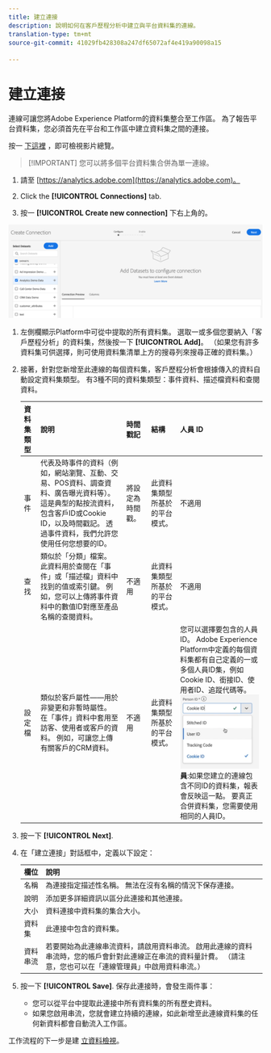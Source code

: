```yaml
---
title: 建立連接
description: 說明如何在客戶歷程分析中建立與平台資料集的連線。
translation-type: tm+mt
source-git-commit: 41029fb428308a247df65072af4e419a90098a15

---
```



# 建立連接

連線可讓您將Adobe Experience Platform的資料集整合至工作區。 為了報告平台資料集，您必須首先在平台和工作區中建立資料集之間的連接。

按一 [下這裡](https://docs.adobe.com/content/help/en/platform-learn/tutorials/cja/connecting-customer-journey-analytics-to-data-sources-in-platform.html) ，即可檢視影片總覽。

>[!IMPORTANT] 您可以將多個平台資料集合併為單一連線。

1. 請至 [https://analytics.adobe.com](https://analytics.adobe.com)。

1. Click the **[!UICONTROL Connections]** tab.

1. 按一 **[!UICONTROL Create new connection]** 下右上角的。

![建立連線](assets/create-connection.png)

1. 左側欄顯示Platform中可從中提取的所有資料集。 選取一或多個您要納入「客戶歷程分析」的資料集，然後按一下 **[!UICONTROL Add]**。 （如果您有許多資料集可供選擇，則可使用資料集清單上方的搜尋列來搜尋正確的資料集。）

1. 接著，針對您新增至此連線的每個資料集，客戶歷程分析會根據傳入的資料自動設定資料集類型。 有3種不同的資料集類型：事件資料、描述檔資料和查閱資料。

   | 資料集類型 | 說明 | 時間戳記 | 結構 | 人員 ID |
   |---|---|---|---|---|
   | 事件 | 代表及時事件的資料（例如，網站瀏覽、互動、交易、POS資料、調查資料、廣告曝光資料等）。 這是典型的點按流資料，包含客戶ID或Cookie ID，以及時間戳記。 透過事件資料，我們允許您使用任何您想要的ID。 | 將設定為時間戳。 | 此資料集類型所基於的平台模式。 | 不適用 |
   | 查找 | 類似於「分類」檔案。 此資料用於查閱在「事件」或「描述檔」資料中找到的值或索引鍵。 例如，您可以上傳將事件資料中的數值ID對應至產品名稱的查閱資料。 | 不適用 | 此資料集類型所基於的平台模式。 | 不適用 |
   | 設定檔 | 類似於客戶屬性——用於非變更和非暫時屬性。 在「事件」資料中套用至訪客、使用者或客戶的資料。 例如，可讓您上傳有關客戶的CRM資料。 | 不適用 | 此資料集類型所基於的平台模式。 | 您可以選擇要包含的人員ID。 Adobe Experience Platform中定義的每個資料集都有自己定義的一或多個人員ID集，例如Cookie ID、銜接ID、使用者ID、追蹤代碼等。<br>![人](assets/person-id.png)**員&#x200B;**:如果您建立的連線包含不同ID的資料集，報表會反映這一點。 要真正合併資料集，您需要使用相同的人員ID。 |

1. 按一下 **[!UICONTROL Next]**.

1. 在「建立連接」對話框中，定義以下設定：

   | 欄位 | 說明 |
   |---|---|
   | 名稱 | 為連接指定描述性名稱。 無法在沒有名稱的情況下保存連接。 |
   | 說明 | 添加更多詳細資訊以區分此連接和其他連接。 |
   | 大小 | 資料連接中資料集的集合大小。 |
   | 資料集 | 此連接中包含的資料集。 |
   | 資料串流 | 若要開始為此連線串流資料，請啟用資料串流。 啟用此連線的資料串流時，您的帳戶會針對此連線正在串流的資料量計費。 （請注意，您也可以在「連線管理員」中啟用資料串流。） |

1. 按一下 **[!UICONTROL Save]**. 保存此連接時，會發生兩件事：

   * 您可以從平台中提取此連接中所有資料集的所有歷史資料。
   * 如果您啟用串流，您就會建立持續的連線，如此新增至此連線資料集的任何新資料都會自動流入工作區。

工作流程的下一步是建 [立資料檢視](/help/data-views/create-dataview.md)。
